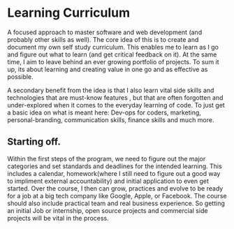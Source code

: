 # Learning Curriculum

A focused approach to master software and web development (and probably other skills as well). The core idea of this
 is to create and document my own self study curriculum. This enables me to learn as I go and figure out what to
  learn (and get critical feedback on it). At the same time, I aim to leave behind an ever growing portfolio of
   projects. To sum it up, its about learning and creating value in one go and as effective as possible.

A secondary benefit from the idea is that I also learn vital side skills and technologies that are must-know features
, but that are often forgotten and under-explored when it comes to the everyday learning of code. To just get a basic
 idea on what is meant here: Dev-ops for coders, marketing, personal-branding, communication skills, finance skills
  and much more.

## Starting off.

Within the first steps of the program, we need to figure out the major categories and set standards and deadlines for
 the intended learning. This includes a calendar, homework(where I still need to figure out a good way to impliment
  external accountability) and initial application to even get started. Over the course, I then can grow, practices
   and evolve to be ready for a job at a big tech company like Google, Apple, or Facebook. The course should also
    include practical team and real business
    experience. So getting an initial Job or internship, open source projects and commercial side projects will be
     vital in the process.

